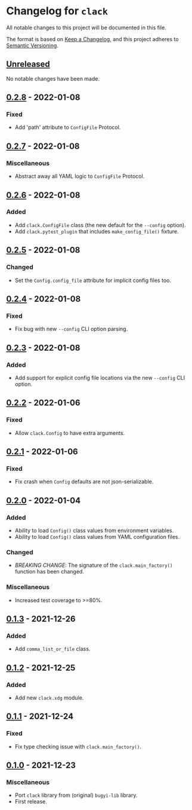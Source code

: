 # Changelog for `clack`

All notable changes to this project will be documented in this file.

The format is based on [Keep a Changelog], and this project adheres to
[Semantic Versioning].

[Keep a Changelog]: https://keepachangelog.com/en/1.0.0/
[Semantic Versioning]: https://semver.org/


## [Unreleased](https://github.com/python-boltons/clack/compare/0.2.8...HEAD)

No notable changes have been made.


## [0.2.8](https://github.com/python-boltons/clack/compare/0.2.7...0.2.8) - 2022-01-08

### Fixed

* Add 'path' attribute to `ConfigFile` Protocol.


## [0.2.7](https://github.com/python-boltons/clack/compare/0.2.6...0.2.7) - 2022-01-08

### Miscellaneous

* Abstract away all YAML logic to `ConfigFile` Protocol.


## [0.2.6](https://github.com/python-boltons/clack/compare/0.2.5...0.2.6) - 2022-01-08

### Added

* Add `clack.ConfigFile` class (the new default for the `--config` option).
* Add `clack.pytest_plugin` that includes `make_config_file()` fixture.


## [0.2.5](https://github.com/python-boltons/clack/compare/0.2.4...0.2.5) - 2022-01-08

### Changed

* Set the `Config.config_file` attribute for implicit config files too.


## [0.2.4](https://github.com/python-boltons/clack/compare/0.2.3...0.2.4) - 2022-01-08

### Fixed

* Fix bug with new `--config` CLI option parsing.


## [0.2.3](https://github.com/python-boltons/clack/compare/0.2.2...0.2.3) - 2022-01-08

### Added

* Add support for explicit config file locations via the new `--config` CLI option.


## [0.2.2](https://github.com/python-boltons/clack/compare/0.2.1...0.2.2) - 2022-01-06

### Fixed

* Allow `clack.Config` to have extra arguments.


## [0.2.1](https://github.com/python-boltons/clack/compare/0.2.0...0.2.1) - 2022-01-06

### Fixed

* Fix crash when `Config` defaults are not json-serializable.


## [0.2.0](https://github.com/python-boltons/clack/compare/0.1.3...0.2.0) - 2022-01-04

### Added

* Ability to load `Config()` class values from environment variables.
* Ability to load `Config()` class values from YAML configuration files.

### Changed

* *BREAKING CHANGE*: The signature of the `clack.main_factory()` function has
  been changed.

### Miscellaneous

* Increased test coverage to >=80%.


## [0.1.3](https://github.com/python-boltons/clack/compare/0.1.2...0.1.3) - 2021-12-26

### Added

* Add `comma_list_or_file` class.


## [0.1.2](https://github.com/python-boltons/clack/compare/0.1.1...0.1.2) - 2021-12-25

### Added

* Add new `clack.xdg` module.


## [0.1.1](https://github.com/python-boltons/clack/compare/0.1.0...0.1.1) - 2021-12-24

### Fixed

* Fix type checking issue with `clack.main_factory()`.


## [0.1.0](https://github.com/python-boltons/clack/releases/tag/0.1.0) - 2021-12-23

### Miscellaneous

* Port `clack` library from (original) `bugyi-lib` library.
* First release.
